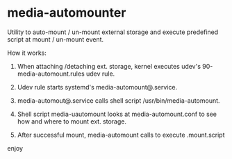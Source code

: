 media-automounter
===========================

Utility to auto-mount / un-mount external storage and execute predefined script at
mount / un-mount event.

How it works:

1. When attaching /detaching ext. storage, kernel executes udev's 90-media-automount.rules
udev rule.

2. Udev rule starts systemd's media-automount@.service.

3. media-automout@.service calls shell script /usr/bin/media-automount.

3. Shell script media-uautomount looks at media-automount.conf to see how and where to mount ext. storage.

4. After successful mount, media-automount calls to execute <disk label>.mount.script

enjoy

